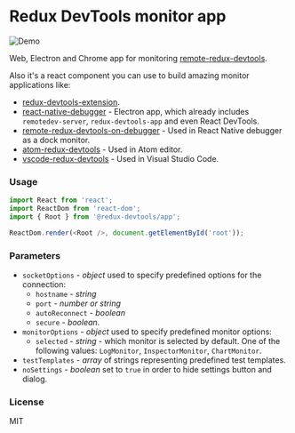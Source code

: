 # Redux DevTools monitor app

![Demo](https://raw.githubusercontent.com/zalmoxisus/remote-redux-devtools/master/demo.gif)

Web, Electron and Chrome app for monitoring [remote-redux-devtools](https://github.com/zalmoxisus/remote-redux-devtools).

Also it's a react component you can use to build amazing monitor applications like:

- [redux-devtools-extension](https://github.com/zalmoxisus/redux-devtools-extension).
- [react-native-debugger](https://github.com/jhen0409/react-native-debugger) - Electron app, which already includes `remotedev-server`, `redux-devtools-app` and even React DevTools.
- [remote-redux-devtools-on-debugger](https://github.com/jhen0409/remote-redux-devtools-on-debugger) - Used in React Native debugger as a dock monitor.
- [atom-redux-devtools](https://github.com/zalmoxisus/atom-redux-devtools) - Used in Atom editor.
- [vscode-redux-devtools](https://github.com/jkzing/vscode-redux-devtools) - Used in Visual Studio Code.

### Usage

```js
import React from 'react';
import ReactDom from 'react-dom';
import { Root } from '@redux-devtools/app';

ReactDom.render(<Root />, document.getElementById('root'));
```

### Parameters

- `socketOptions` - _object_ used to specify predefined options for the connection:
  - `hostname` - _string_
  - `port` - _number or string_
  - `autoReconnect` - _boolean_
  - `secure` - _boolean_.
- `monitorOptions` - _object_ used to specify predefined monitor options:
  - `selected` - _string_ - which monitor is selected by default. One of the following values: `LogMonitor`, `InspectorMonitor`, `ChartMonitor`.
- `testTemplates` - _array_ of strings representing predefined test templates.
- `noSettings` - _boolean_ set to `true` in order to hide settings button and dialog.

### License

MIT
